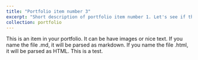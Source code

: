 ```yaml
---
title: "Portfolio item number 3"
excerpt: "Short description of portfolio item number 1. Let's see if this works. <br/><img src='/images/500x300.png'>"
collection: portfolio
---
```


This is an item in your portfolio. It can be have images or nice text. If you name the file .md, it will be parsed as markdown. If you name the file .html, it will be parsed as HTML. This is a test.
